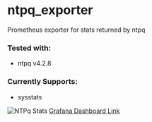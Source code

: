 # ntpq_exporter 
Prometheus exporter for stats returned by ntpq

### Tested with:
- ntpq v4.2.8

### Currently Supports:
- sysstats

![NTPq Stats](https://grafana.com/api/dashboards/21493/images/16656/image)
[Grafana Dashboard Link](https://grafana.com/grafana/dashboards/21493-ntpq-stats/)
